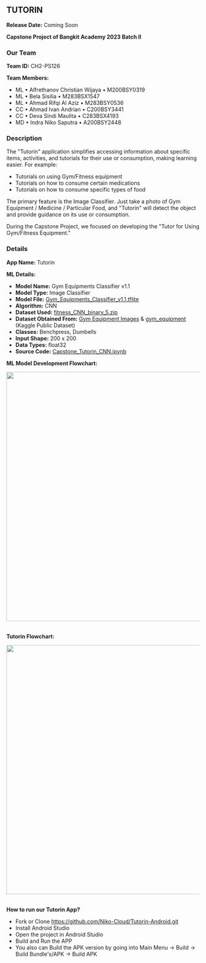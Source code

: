 ## TUTORIN

**Release Date:** Coming Soon

**Capstone Project of Bangkit Academy 2023 Batch II**

### Our Team
**Team ID:** CH2-PS126

**Team Members:**
- ML  •  Alfrethanov Christian Wijaya  •  M200BSY0319
- ML  •  Bela Sisilia  •  M283BSX1547
- ML  •  Ahmad Rifqi Al Aziz  •  M283BSY0536
- CC  •  Ahmad Ivan Andrian  •  C200BSY3441
- CC  •  Deva Sindi Maulita  •  C283BSX4193
- MD  •  Indra Niko Saputra  •  A200BSY2448

### Description
The "Tutorin" application simplifies accessing information about specific items, activities, and tutorials for their use or consumption, making learning easier. For example:
- Tutorials on using Gym/Fitness equipment
- Tutorials on how to consume certain medications
- Tutorials on how to consume specific types of food

The primary feature is the Image Classifier. Just take a photo of Gym Equipment / Medicine / Particular Food, and "Tutorin" will detect the object and provide guidance on its use or consumption.

During the Capstone Project, we focused on developing the "Tutor for Using Gym/Fitness Equipment."

### Details
**App Name:** Tutorin

**ML Details:**
- **Model Name:** Gym Equipments Classifier v1.1
- **Model Type:** Image Classifier
- **Model File:** <a href="https://drive.google.com/file/d/1FGD9SEHhvgA1H8DH1dyKjqhHOA_1hR5W/view?usp=sharing">Gym_Equipments_Classifier_v1.1.tflite</a>
- **Algorithm:** CNN
- **Dataset Used:** <a href="https://drive.google.com/file/d/1MY8Rwjbhqpo7i9OaTn_3XWv-A62qtVYh/view?usp=sharing">fitness_CNN_binary_5.zip</a>
- **Dataset Obtained From:** <a href="https://www.kaggle.com/datasets/rifqilukmansyah381/gym-equipment-image/data">Gym Equipment Images</a> & <a href="https://www.kaggle.com/datasets/dutt2302/gym-equipment/data">gym_equipment</a> (Kaggle Public Dataset)
- **Classes:** Benchpress, Dumbells
- **Input Shape:** 200 x 200
- **Data Types:** float32
- **Source Code:** <a href="https://colab.research.google.com/drive/1iQrTvWXY52ANWjOoOOFHyQTlrQfU2VvV?usp=sharing">Capstone_Tutorin_CNN.ipynb</a>

**ML Model Development Flowchart:**
<div style ="display:flex;">
  <img src="https://drive.google.com/uc?id=1MwIf_7hEAAUYkxy6bUZ-RuvK3uAyNwka" style="width:650px"/>
</div>

<br>

**Tutorin Flowchart:**
<div style ="display:flex;">
  <img src="https://drive.google.com/uc?id=1KopB8dUyVeZnnwyLU6DktdNIBj-HcuHg" style="width:650px"/>
</div>

<br>

**How to run our Tutorin App?**
- Fork or Clone https://github.com/Niko-Cloud/Tutorin-Android.git
- Install Android Studio
- Open the project in Android Studio
- Build and Run the APP
- You also can Build the APK version by going into Main Menu -> Build -> Build Bundle's/APK -> Build APK
